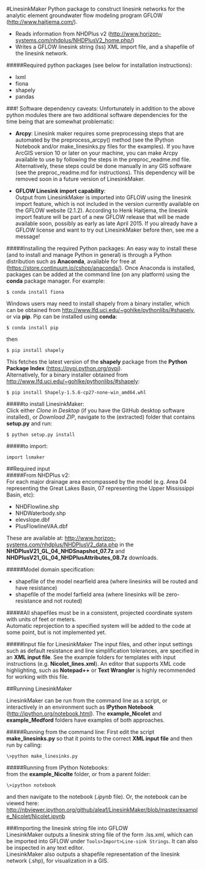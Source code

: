 #LinesinkMaker
Python package to construct linesink networks for the analytic element groundwater flow modeling
program GFLOW (<http://www.haitjema.com/>). 
  
* Reads information from NHDPlus v2 (<http://www.horizon-systems.com/nhdplus/NHDPlusV2_home.php/>)
* Writes a GFLOW linesink string (lss) XML import file, and a shapefile of the 
linesink network.

#####Required python packages (see below for installation instructions):  
* lxml
* fiona
* shapely
* pandas

###! Software dependency caveats:
Unfortunately in addition to the above python modules there are two additional software dependencies for the time being that are somewhat problematic:  

* **Arcpy**: Linesink maker requires some preprocessing steps that are automated by the preprocess_arcpy() method (see the IPython Notebook and/or make_linesinks.py files for the examples). If you have ArcGIS version 10 or later on your machine, you can make Arcpy available to use by following the steps in the preproc_readme.md file. Alternatively, these steps could be done manually in any GIS software (see the preproc_readme.md for instructions). This dependency will be removed soon in a future version of LinesinkMaker.

* **GFLOW Linesink import capability**:  
Output from LinesinkMaker is imported into GFLOW using the linesink import feature, which is not included in the version currently available on the GFLOW website (2.1.2). According to Henk Haitjema, the linesink import feature will be part of a new GFLOW release that will be made available soon, possibly as early as late April 2015. If you already have a GFLOW license and want to try out LinesinkMaker before then, see me a message!

#####Installing the required Python packages:
An easy way to install these (and to install and manage Python in general) is through a Python distribution such as **Anaconda**, available for free at (<https://store.continuum.io/cshop/anaconda/>). Once Anaconda is installed, packages can be added at the command line (on any platform) using the **conda** package manager. For example: 
 
```
$ conda install fiona  
```
Windows users may need to install shapely from a binary installer, which can be obtained from <http://www.lfd.uci.edu/~gohlke/pythonlibs/#shapely>, or via **pip**. Pip can be installed using **conda**:  

```
$ conda install pip  
```  
then
  
```  
$ pip install shapely  
```  
This fetches the latest version of the **shapely** package from the **Python Package Index** (<https://pypi.python.org/pypi>).  
Alternatively, for a binary installer obtained from <http://www.lfd.uci.edu/~gohlke/pythonlibs/#shapely>:
    
```  
$ pip install Shapely‑1.5.6‑cp27‑none‑win_amd64.whl
```  

#####to install LinesinkMaker:  
Click either *Clone in Desktop* (if you have the GitHub desktop software installed), or *Download ZIP*, navigate to the (extracted) folder that contains **setup.py** and run:  

```
$ python setup.py install
```

#####to import:
```
import lsmaker
```



##Required input  
#####From NHDPlus v2:  
For each major drainage area encompassed by the model (e.g. Area 04 representing the Great Lakes Basin, 07 representing the Upper Mississippi Basin, etc):  

* NHDFlowline.shp  
* NHDWaterbody.shp  
* elevslope.dbf  
* PlusFlowlineVAA.dbf

These are available at: <http://www.horizon-systems.com/nhdplus/NHDPlusV2_data.php>  in the **NHDPlusV21_GL_04_NHDSnapshot_07.7z** and **NHDPlusV21_GL_04_NHDPlusAttributes_08.7z** downloads.

#####Model domain specification:  
* shapefile of the model nearfield area (where linesinks will be routed and have resistance)  
* shapefile of the model farfield area (where linesinks will be zero-resistance and not routed)

#####All shapefiles must be in a consistent, projected coordinate system with units of feet or meters.  
Automatic reprojection to a specified system will be added to the code at some point, but is not implemented yet.  

#####Input file for LinesinkMaker
The input files, and other input settings such as default resistance and line simplification tolerances, are specified in an **XML input file**. See the example folders for templates with input instructions (e.g. **Nicolet_lines.xml**). An editor that supports XML code highlighting, such as **Notepad++** or **Text Wrangler** is highly recommended for working with this file. 



##Running LinesinkMaker

LinesinkMaker can be run from the command line as a script, or interactively in an environment such as **IPython Notebook** (<http://ipython.org/notebook.html>). The **example_Nicolet** and **example_Medford** folders have examples of both approaches.
  
#####Running from the command line:
First edit the script **make_linesinks.py** so that it points to the correct **XML input file** and then run by calling:  

```
\>python make_linesinks.py
```
#####Running from IPython Notebooks:  
from the **example_Nicolte** folder, or from a parent folder:  

```
\>ipython notebook
```
and then navigate to the notebook (*.ipynb* file). Or, the notebook can be viewed here:  
<http://nbviewer.ipython.org/github/aleaf/LinesinkMaker/blob/master/example_Nicolet/Nicolet.ipynb>

###Importing the linesink string file into GFLOW  
LinesinkMaker outputs a linesink string file of the form <basename>.lss.xml, which can be imported into GFLOW under ```Tools>Import>Line-sink Strings```. It can also be inspected in any text editor.  
LinesinkMaker also outputs a shapefile representation of the linesink network (<basename>.shp), for visualization in a GIS.